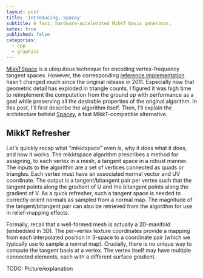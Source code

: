 ```yaml
---
layout: post
title: 'Introducing, Spacey'
subtitle: A fast, hardware-accelerated MikkT basis generator.
katex: true
published: false
categories:
  - cpp
  - graphics
---
```


[MikkTSpace](http://www.mikktspace.com/) is a ubiquitous technique for encoding vertex-frequency tangent spaces.
However, the corresponding [reference implementation](https://github.com/mmikk/MikkTSpace) hasn't changed much
since the original release in 2011. Especially now that geometric detail has exploded in triangle counts, I
figured it was high time to reimplement the computation from the ground up with performance as a goal while
preserving all the desirable properties of the original algorithm. In this post, I'll first describe the
algorithm itself. Then, I'll explain the architecture behind [Spacey](https://github.com/jeremyong/spacey),
a fast MikkT-compatible alternative.

## MikkT Refresher

Let's quickly recap what "mikktspace" even is, why it does what it does, and how it works. The mikktspace
algorithm prescribes a method for assigning, to each vertex in a mesh, a tangent space in a robust manner.
The inputs to the algorithm are a set of vertices connected as quads or triangles. Each vertex must have
an associated normal vector and UV coordinate. The output is a tangent/bitangent pair per vertex such that
the tangent points along the gradient of U and the bitangent points along the gradient of V. As a quick
refresher, such a tangent space is needed to correctly orient normals as sampled from a normal map. The
magnitude of the tangent/bitangent pair can also be retrieved from the algorithm for use in relief-mapping
effects.

Formally, recall that a well-formed mesh is actually a 2D-manifold (embedded in 3D). The per-vertex texture
coordinates provide a mapping from each interpolated position in 3-space to a coordinate pair (which we
typically use to sample a normal map). Crucially, there is no unique way to compute the tangent basis at
a vertex. The vertex itself may have multiple connected elements, each with a different surface gradient.

TODO: Picture/explanation